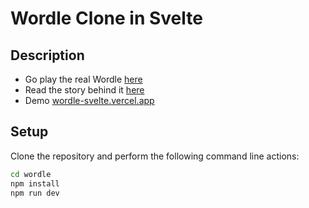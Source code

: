 # Wordle Clone in Svelte

## Description
- Go play the real Wordle [here](https://www.powerlanguage.co.uk/wordle/)
- Read the story behind it [here](https://www.nytimes.com/2022/01/03/technology/wordle-word-game-creator.html)
- Demo [wordle-svelte.vercel.app](https://wordle-svelte.vercel.app/)


## Setup
Clone the repository and perform the following command line actions:
```bash
cd wordle
npm install
npm run dev
```